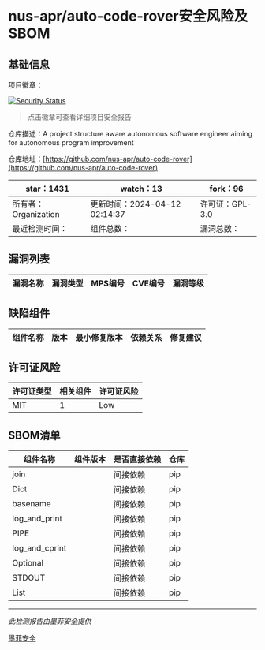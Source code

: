 # nus-apr/auto-code-rover安全风险及SBOM

## 基础信息

项目徽章：

[![Security Status](https://www.murphysec.com/platform3/v31/badge/1778498447423299584.svg)](https://www.murphysec.com/console/report/1778498362710941696/1778498447423299584)

> 点击徽章可查看详细项目安全报告

仓库描述：A project structure aware autonomous software engineer aiming for autonomous program improvement

仓库地址：[https://github.com/nus-apr/auto-code-rover](https://github.com/nus-apr/auto-code-rover)

| star：1431 | watch：13 | fork：96 |
| ----------- | -------------- | ------------ |
| 所有者：Organization | 更新时间：2024-04-12 02:14:37 | 许可证：GPL-3.0 |
| 最近检测时间： | 组件总数： | 漏洞总数： |




## 漏洞列表

| 漏洞名称 | 漏洞类型 | MPS编号 | CVE编号 | 漏洞等级 |
| ------- | ------ | ------- | ------ | ----- |





## 缺陷组件

| 组件名称 | 版本 | 最小修复版本 | 依赖关系 | 修复建议 |
| -------- | ---- | ------------ | -------- | -------- |





## 许可证风险

| 许可证类型 | 相关组件 | 许可证风险 |
| ---------- | -------- | ---------- |
|MIT|1|Low|




## SBOM清单

| 组件名称 | 组件版本 | 是否直接依赖 | 仓库 |
| -------- | -------- | ------------ | ---- |
|join||间接依赖|pip|
|Dict||间接依赖|pip|
|basename||间接依赖|pip|
|log_and_print||间接依赖|pip|
|PIPE||间接依赖|pip|
|log_and_cprint||间接依赖|pip|
|Optional||间接依赖|pip|
|STDOUT||间接依赖|pip|
|List||间接依赖|pip|


------

*此检测报告由墨菲安全提供*

[墨菲安全](www.murphysec.com)